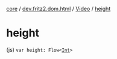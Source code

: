 [core](../../index.md) / [dev.fritz2.dom.html](../index.md) / [Video](index.md) / [height](./height.md)

# height

(js) `var height: Flow<`[`Int`](https://kotlinlang.org/api/latest/jvm/stdlib/kotlin/-int/index.html)`>`